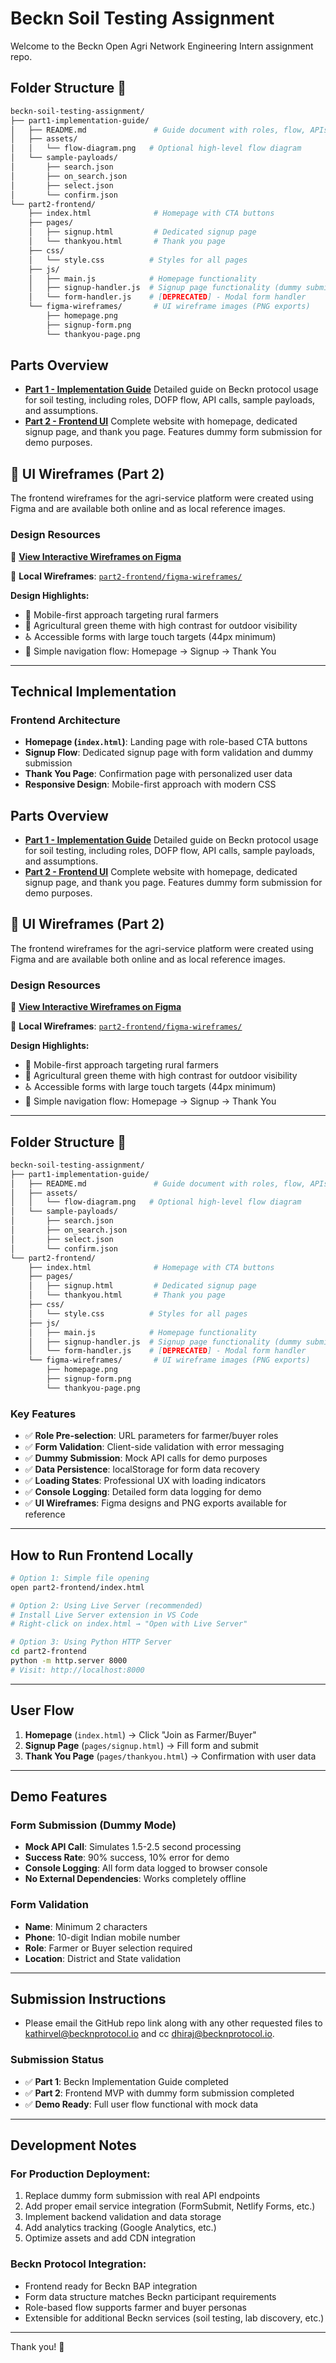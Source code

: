 # Beckn Soil Testing Assignment

Welcome to the Beckn Open Agri Network Engineering Intern assignment repo.

## Folder Structure 📂

```bash
beckn-soil-testing-assignment/
├── part1-implementation-guide/
│   ├── README.md               # Guide document with roles, flow, APIs
│   ├── assets/
│   │   └── flow-diagram.png   # Optional high-level flow diagram
│   └── sample-payloads/
│       ├── search.json
│       ├── on_search.json
│       ├── select.json
│       └── confirm.json
└── part2-frontend/
    ├── index.html              # Homepage with CTA buttons
    ├── pages/
    │   ├── signup.html         # Dedicated signup page
    │   └── thankyou.html       # Thank you page
    ├── css/
    │   └── style.css          # Styles for all pages
    ├── js/
    │   ├── main.js            # Homepage functionality
    │   ├── signup-handler.js  # Signup page functionality (dummy submission)
    │   └── form-handler.js    # [DEPRECATED] - Modal form handler
    └── figma-wireframes/       # UI wireframe images (PNG exports)
        ├── homepage.png
        ├── signup-form.png
        └── thankyou-page.png
```

## Parts Overview

- **[Part 1 - Implementation Guide](./part1-implementation-guide/README.md)** Detailed guide on Beckn protocol usage for soil testing, including roles, DOFP flow, API calls, sample payloads, and assumptions.
- **[Part 2 - Frontend UI](./part2-frontend/)** Complete website with homepage, dedicated signup page, and thank you page. Features dummy form submission for demo purposes.

## 🎨 UI Wireframes (Part 2)

The frontend wireframes for the agri-service platform were created using Figma and are available both online and as local reference images.

### Design Resources

🔗 **[View Interactive Wireframes on Figma](https://www.figma.com/design/UElcAilF7ok8iPn2gfhH6G/Open-Agri-Network-Wireframes---stitch?node-id=0-1&t=iVdtRGoCMchDRmTU-1)**

📁 **Local Wireframes**: [`part2-frontend/figma-wireframes/`](./part2-frontend/figma-wireframes/)

**Design Highlights:**
- 📱 Mobile-first approach targeting rural farmers
- 🌾 Agricultural green theme with high contrast for outdoor visibility
- ♿ Accessible forms with large touch targets (44px minimum)
- 🎯 Simple navigation flow: Homepage → Signup → Thank You

---

## Technical Implementation

### Frontend Architecture

- **Homepage (`index.html`)**: Landing page with role-based CTA buttons
- **Signup Flow**: Dedicated signup page with form validation and dummy submission
- **Thank You Page**: Confirmation page with personalized user data
- **Responsive Design**: Mobile-first approach with modern CSS

## Parts Overview

- **[Part 1 - Implementation Guide](./part1-implementation-guide/README.md)** Detailed guide on Beckn protocol usage for soil testing, including roles, DOFP flow, API calls, sample payloads, and assumptions.
- **[Part 2 - Frontend UI](./part2-frontend/)** Complete website with homepage, dedicated signup page, and thank you page. Features dummy form submission for demo purposes.

## 🎨 UI Wireframes (Part 2)

The frontend wireframes for the agri-service platform were created using Figma and are available both online and as local reference images.

### Design Resources

🔗 **[View Interactive Wireframes on Figma](https://www.figma.com/design/UElcAilF7ok8iPn2gfhH6G/Open-Agri-Network-Wireframes---stitch?node-id=0-1&t=iVdtRGoCMchDRmTU-1)**

📁 **Local Wireframes**: [`part2-frontend/figma-wireframes/`](./part2-frontend/figma-wireframes/)

**Design Highlights:**
- 📱 Mobile-first approach targeting rural farmers
- 🌾 Agricultural green theme with high contrast for outdoor visibility
- ♿ Accessible forms with large touch targets (44px minimum)
- 🎯 Simple navigation flow: Homepage → Signup → Thank You

---

## Folder Structure 📂

```bash
beckn-soil-testing-assignment/
├── part1-implementation-guide/
│   ├── README.md               # Guide document with roles, flow, APIs
│   ├── assets/
│   │   └── flow-diagram.png   # Optional high-level flow diagram
│   └── sample-payloads/
│       ├── search.json
│       ├── on_search.json
│       ├── select.json
│       └── confirm.json
└── part2-frontend/
    ├── index.html              # Homepage with CTA buttons
    ├── pages/
    │   ├── signup.html         # Dedicated signup page
    │   └── thankyou.html       # Thank you page
    ├── css/
    │   └── style.css          # Styles for all pages
    ├── js/
    │   ├── main.js            # Homepage functionality
    │   ├── signup-handler.js  # Signup page functionality (dummy submission)
    │   └── form-handler.js    # [DEPRECATED] - Modal form handler
    └── figma-wireframes/       # UI wireframe images (PNG exports)
        ├── homepage.png
        ├── signup-form.png
        └── thankyou-page.png
```

### Key Features

- ✅ **Role Pre-selection**: URL parameters for farmer/buyer roles
- ✅ **Form Validation**: Client-side validation with error messaging
- ✅ **Dummy Submission**: Mock API calls for demo purposes
- ✅ **Data Persistence**: localStorage for form data recovery
- ✅ **Loading States**: Professional UX with loading indicators
- ✅ **Console Logging**: Detailed form data logging for demo
- ✅ **UI Wireframes**: Figma designs and PNG exports available for reference

---

## How to Run Frontend Locally

```bash
# Option 1: Simple file opening
open part2-frontend/index.html

# Option 2: Using Live Server (recommended)
# Install Live Server extension in VS Code
# Right-click on index.html → "Open with Live Server"

# Option 3: Using Python HTTP Server
cd part2-frontend
python -m http.server 8000
# Visit: http://localhost:8000
```

---

## User Flow

1. **Homepage** (`index.html`) → Click "Join as Farmer/Buyer"
2. **Signup Page** (`pages/signup.html`) → Fill form and submit
3. **Thank You Page** (`pages/thankyou.html`) → Confirmation with user data

---

## Demo Features

### Form Submission (Dummy Mode)

- **Mock API Call**: Simulates 1.5-2.5 second processing
- **Success Rate**: 90% success, 10% error for demo
- **Console Logging**: All form data logged to browser console
- **No External Dependencies**: Works completely offline

### Form Validation

- **Name**: Minimum 2 characters
- **Phone**: 10-digit Indian mobile number
- **Role**: Farmer or Buyer selection required
- **Location**: District and State validation

---


## Submission Instructions

- Please email the GitHub repo link along with any other requested files to kathirvel@becknprotocol.io and cc dhiraj@becknprotocol.io.

### Submission Status

- ✅ **Part 1**: Beckn Implementation Guide completed
- ✅ **Part 2**: Frontend MVP with dummy form submission completed
- ✅ **Demo Ready**: Full user flow functional with mock data

---

## Development Notes

### For Production Deployment:

1. Replace dummy form submission with real API endpoints
2. Add proper email service integration (FormSubmit, Netlify Forms, etc.)
3. Implement backend validation and data storage
4. Add analytics tracking (Google Analytics, etc.)
5. Optimize assets and add CDN integration

### Beckn Protocol Integration:

- Frontend ready for Beckn BAP integration
- Form data structure matches Beckn participant requirements
- Role-based flow supports farmer and buyer personas
- Extensible for additional Beckn services (soil testing, lab discovery, etc.)

---

Thank you! 🌾
